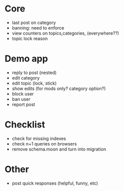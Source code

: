 # Core

* last post on category
* banning: need to enforce
* view counters on topics,categories, (everywhere??)
* topic lock reason

# Demo app

* reply to post (nested)
* edit category
* edit topic (lock, stick)
* show edits (for mods only? category option?)
* block user
* ban user
* report post

# Checklist

* check for missing indexes
* check n+1 queries on browsers
* remove schema.moon and turn into migration

# Other

* post quick responses (helpful, funny, etc)

